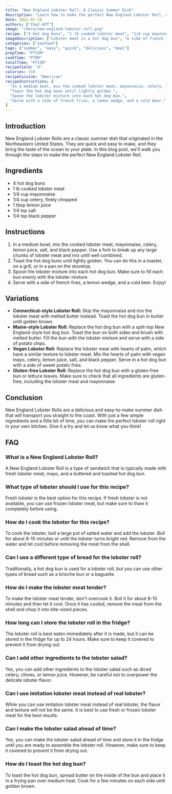 ```yaml
---
title: "New England Lobster Roll: A Classic Summer Dish"
description: "Learn how to make the perfect New England Lobster Roll, a classic summer dish that brings the taste of the ocean to your plate."
date: 2022-07-10
authors: ["Chat-GPT"]
image: "/hero/new-england-lobster-roll.png"
recipe: ["4 hot dog buns", "1 lb cooked lobster meat", "1/4 cup mayonnaise", "1/4 cup celery, finely chopped", "1 tbsp lemon juice", "1/4 tsp salt", "1/4 tsp black pepper"]
imageDescription: ["Lobster meat in a hot dog bun", "A side of french fries", "Lemon wedge on the side", "A glass of cold beer"]
categories: ["seafood"]
tags: ["summer", "easy", "quick", "delicious", "meal"]
prepTime: "PT15M"
cookTime: "PT0M"
totalTime: "PT15M"
recipeYield: "4"
calories: 310
recipeCuisine: "American"
recipeInstructions: [
  "In a medium bowl, mix the cooked lobster meat, mayonnaise, celery, lemon juice, salt, and black pepper.",
  "Toast the hot dog buns until lightly golden.",
  "Spoon the lobster mixture into each hot dog bun.",
  "Serve with a side of french fries, a lemon wedge, and a cold beer."
]
---
```


## Introduction

New England Lobster Rolls are a classic summer dish that originated in the Northeastern United States. They are quick and easy to make, and they bring the taste of the ocean to your plate. In this blog post, we'll walk you through the steps to make the perfect New England Lobster Roll.

## Ingredients

- 4 hot dog buns
- 1 lb cooked lobster meat
- 1/4 cup mayonnaise
- 1/4 cup celery, finely chopped
- 1 tbsp lemon juice
- 1/4 tsp salt
- 1/4 tsp black pepper

## Instructions

1. In a medium bowl, mix the cooked lobster meat, mayonnaise, celery, lemon juice, salt, and black pepper. Use a fork to break up any large chunks of lobster meat and mix until well combined.
2. Toast the hot dog buns until lightly golden. You can do this in a toaster, on a grill, or in a pan on the stovetop.
3. Spoon the lobster mixture into each hot dog bun. Make sure to fill each bun evenly with the lobster mixture.
4. Serve with a side of french fries, a lemon wedge, and a cold beer. Enjoy!

## Variations

- **Connecticut-style Lobster Roll:** Skip the mayonnaise and mix the lobster meat with melted butter instead. Toast the hot dog bun in butter until golden brown.
- **Maine-style Lobster Roll:** Replace the hot dog bun with a split-top New England-style hot dog bun. Toast the bun on both sides and brush with melted butter. Fill the bun with the lobster mixture and serve with a side of potato chips.
- **Vegan Lobster Roll:** Replace the lobster meat with hearts of palm, which have a similar texture to lobster meat. Mix the hearts of palm with vegan mayo, celery, lemon juice, salt, and black pepper. Serve in a hot dog bun with a side of sweet potato fries.
- **Gluten-free Lobster Roll:** Replace the hot dog bun with a gluten-free bun or lettuce leaves. Make sure to check that all ingredients are gluten-free, including the lobster meat and mayonnaise.

## Conclusion

New England Lobster Rolls are a delicious and easy-to-make summer dish that will transport you straight to the coast. With just a few simple ingredients and a little bit of time, you can make the perfect lobster roll right in your own kitchen. Give it a try and let us know what you think!

## FAQ

### What is a New England Lobster Roll?

A New England Lobster Roll is a type of sandwich that is typically made with fresh lobster meat, mayo, and a buttered and toasted hot dog bun.

### What type of lobster should I use for this recipe?

Fresh lobster is the best option for this recipe. If fresh lobster is not available, you can use frozen lobster meat, but make sure to thaw it completely before using.

### How do I cook the lobster for this recipe?

To cook the lobster, boil a large pot of salted water and add the lobster. Boil for about 8-10 minutes or until the lobster turns bright red. Remove from the water and let cool before removing the meat from the shell.

### Can I use a different type of bread for the lobster roll?

Traditionally, a hot dog bun is used for a lobster roll, but you can use other types of bread such as a brioche bun or a baguette.

### How do I make the lobster meat tender?

To make the lobster meat tender, don't overcook it. Boil it for about 8-10 minutes and then let it cool. Once it has cooled, remove the meat from the shell and chop it into bite-sized pieces.

### How long can I store the lobster roll in the fridge?

The lobster roll is best eaten immediately after it is made, but it can be stored in the fridge for up to 24 hours. Make sure to keep it covered to prevent it from drying out.

### Can I add other ingredients to the lobster salad?

Yes, you can add other ingredients to the lobster salad such as diced celery, chives, or lemon juice. However, be careful not to overpower the delicate lobster flavor.

### Can I use imitation lobster meat instead of real lobster?

While you can use imitation lobster meat instead of real lobster, the flavor and texture will not be the same. It is best to use fresh or frozen lobster meat for the best results.

### Can I make the lobster salad ahead of time?

Yes, you can make the lobster salad ahead of time and store it in the fridge until you are ready to assemble the lobster roll. However, make sure to keep it covered to prevent it from drying out.

### How do I toast the hot dog bun?

To toast the hot dog bun, spread butter on the inside of the bun and place it in a frying pan over medium heat. Cook for a few minutes on each side until golden brown.